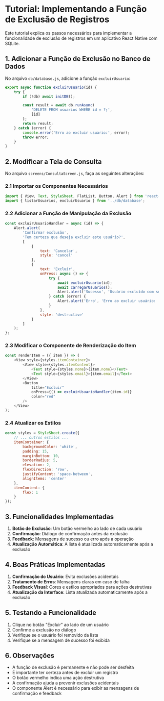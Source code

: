 # Tutorial: Implementando a Função de Exclusão de Registros

Este tutorial explica os passos necessários para implementar a funcionalidade de exclusão de registros em um aplicativo React Native com SQLite.

## 1. Adicionar a Função de Exclusão no Banco de Dados

No arquivo `db/database.js`, adicione a função `excluirUsuario`:

```javascript
export async function excluirUsuario(id) {
    try {
        if (!db) await initDB();

        const result = await db.runAsync(
            'DELETE FROM usuarios WHERE id = ?;',
            [id]
        );
        return result;
    } catch (error) {
        console.error('Erro ao excluir usuario:', error);
        throw error;
    }
}
```

## 2. Modificar a Tela de Consulta

No arquivo `screens/ConsultaScreen.js`, faça as seguintes alterações:

### 2.1 Importar os Componentes Necessários
```javascript
import { View, Text, StyleSheet, FlatList, Button, Alert } from 'react-native';
import { listarUsuarios, excluirUsuario } from '../db/database';
```

### 2.2 Adicionar a Função de Manipulação da Exclusão
```javascript
const excluirUsuarioHandler = async (id) => {
    Alert.alert(
        'Confirmar exclusão',
        'Tem certeza que deseja excluir este usuário?',
        [
            {
                text: 'Cancelar',
                style: 'cancel'
            },
            {
                text: 'Excluir',
                onPress: async () => {
                    try {
                        await excluirUsuario(id);
                        await carregarUsuarios();
                        Alert.alert('Sucesso', 'Usuário excluído com sucesso!');
                    } catch (error) {
                        Alert.alert('Erro', 'Erro ao excluir usuário: ' + error.message);
                    }
                },
                style: 'destructive'
            }
        ]
    );
};
```

### 2.3 Modificar o Componente de Renderização do Item
```javascript
const renderItem = ({ item }) => (
    <View style={styles.itemContainer}>
        <View style={styles.itemContent}>
            <Text style={styles.nome}>{item.nome}</Text>
            <Text style={styles.email}>{item.email}</Text>
        </View>
        <Button
            title="Excluir"
            onPress={() => excluirUsuarioHandler(item.id)}
            color="red"
        />
    </View>
);
```

### 2.4 Atualizar os Estilos
```javascript
const styles = StyleSheet.create({
    // ... outros estilos ...
    itemContainer: {
        backgroundColor: 'white',
        padding: 15,
        marginBottom: 10,
        borderRadius: 5,
        elevation: 2,
        flexDirection: 'row',
        justifyContent: 'space-between',
        alignItems: 'center'
    },
    itemContent: {
        flex: 1
    }
});
```

## 3. Funcionalidades Implementadas

1. **Botão de Exclusão**: Um botão vermelho ao lado de cada usuário
2. **Confirmação**: Diálogo de confirmação antes da exclusão
3. **Feedback**: Mensagens de sucesso ou erro após a operação
4. **Atualização Automática**: A lista é atualizada automaticamente após a exclusão

## 4. Boas Práticas Implementadas

1. **Confirmação do Usuário**: Evita exclusões acidentais
2. **Tratamento de Erros**: Mensagens claras em caso de falha
3. **Feedback Visual**: Cores e estilos apropriados para ações destrutivas
4. **Atualização da Interface**: Lista atualizada automaticamente após a exclusão

## 5. Testando a Funcionalidade

1. Clique no botão "Excluir" ao lado de um usuário
2. Confirme a exclusão no diálogo
3. Verifique se o usuário foi removido da lista
4. Verifique se a mensagem de sucesso foi exibida

## 6. Observações

- A função de exclusão é permanente e não pode ser desfeita
- É importante ter certeza antes de excluir um registro
- O botão vermelho indica uma ação destrutiva
- A confirmação ajuda a prevenir exclusões acidentais
- O componente Alert é necessário para exibir as mensagens de confirmação e feedback